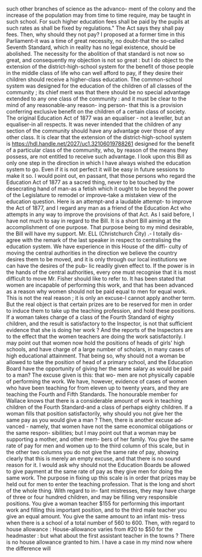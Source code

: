 such other branches of science as the advanco- ment of the colony and the increase of the population may from time to time require, may be taught in such school. For such higher education fees shall be paid by the pupils at such rates as shall be fixed by regulations." The Act says they shall pay fees. Then, why should they not pay? I proposed at a former time in this Parliament-it was a time of great necessity, no doubt-that the so-called Seventh Standard, which in reality has no legal existence, should be abolished. The necessity for the abolition of that standard is not now so great, and consequently my objection is not so great : but I do object to the extension of the district-high-school system for the benefit of those people in the middle class of life who can well afford to pay, if they desire their children should receive a higher-class education. The common-school system was designed for the education of the children of all classes of the community ; its chief merit was that there should be no special advantage extended to any one class of the community : and it must be clear to the mind of any reasonable-any reason- ing person- that this is a provision conferring exclusive benefit on the children of a certain class of society. The original Education Act of 1877 was an equaliser - not a leveller, but an equaliser-in all respects. It was never intended that the children of any section of the community should have any advantage over those of any other class. It is clear that the extension of the district-high-school system is https://hdl.handle.net/2027/uc1.32106019788261 designed for the benefit of a particular class of the community, who, by reason of the means they possess, are not entitled to receive such advantage. I look upon this Bill as only one step in the direction in which I have always wished the education system to go. Even if it is not perfect it will be easy in future sessions to make it so. I would point out, en passant, that those persons who regard the Education Act of 1877 as a sacred thing, never to be touched by the desecrating hand of man-as a fetish which it ought to be beyond the power of the Legislature to remodel or improve-take a mistaken view of the education question. Here is an attempt-and a laudable attempt- to improve the Act of 1877, and I regard any man as a friend of the Education Act who attempts in any way to improve the provisions of that Act. As I said before, I have not much to say in regard to the Bill. It is a short Bill aiming at the accomplishment of one purpose. That purpose being to my mind desirable, the Bill will have my support. Mr. ELL (Christchurch City) .- I totally dis- agree with the remark of the last speaker in respect to centralising the education system. We have experience in this House of the diffi- culty of moving the central authorities in the direction we believe the country desires them to be moved, and it is only through our local institutions we can have the desires of the pub- lic readily given effect to. If the power is in the hands of the central authorities, every one must recognise that it is most difficult to move Mr. Fisher should like to refer to. It has been stated that women are incapable of performing this work, and that has been advanced as a reason why women should not be paid equal to men for equal work. This is not the real reason ; it is only an excuse-I cannot apply another term. But the real object is that certain prizes are to be reserved for men in order to induce them to take up the teaching profession, and hold these positions. If a woman takes charge of a class of the Fourth Standard of eighty children, and the result is satisfactory to the Inspector, is not that sufficient evidence that she is doing her work ? And the reports of the Inspectors are to the effect that the women teachers are doing the work satisfactorily. I may point out that women now hold the positions of heads of girls' high schools, and have charge of a large number of scholars, in many cases of high educational attainment. That being so, why should not a woman be allowed to take the position of head of a primary school, and the Education Board have the opportunity of giving her the same salary as would be paid to a man? The excuse given is this: that wo- men are not physically capable of performing the work. We have, however, evidence of cases of women who have been teaching for from eleven up to twenty years, and they are teaching the Fourth and Fifth Standards. The honourable member for Wallace knows that there is a considerable amount of work in teaching children of the Fourth Standard-and a class of perhaps eighty children. If a woman fills that position satisfactorily, why should you not give her the same pay as you would give a man ? Then, there is another excuse ad- vanced - namely, that women have not the same economical obligations or the same respon- sibilities; but I may point out that a woman may be supporting a mother, and other mem- bers of her family. You give the same rate of pay for men and women up to the third column of this scale, but in the other two columns you do not give the same rate of pay, showing clearly that this is merely an empty excuse, and that there is no sound reason for it. I would ask why should not the Education Boards be allowed to give payment at the same rate of pay as they give men for doing the same work. The purpose in fixing up this scale is in order that prizes may be held out for men to enter the teaching profession. That is the long and short of the whole thing. With regard to in- fant mistresses, they may have charge of three or four hundred children, and may be filling very responsible positions. You give a woman teacher $155 for performing this important work and filling this important position, and to the third male teacher you give an equal amount. You give the same amount to an infant mis- tress when there is a school of a total number of 560 to 600. Then, with regard to house allowance : House-allowance varies from #20 to $50 for the headmaster : but what about the first assistant teacher in the towns ? There is no house allowance granted to him. I have a case in my mind now where the difference will 